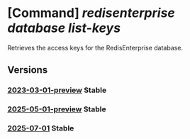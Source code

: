 # [Command] _redisenterprise database list-keys_

Retrieves the access keys for the RedisEnterprise database.

## Versions

### [2023-03-01-preview](/Resources/mgmt-plane/L3N1YnNjcmlwdGlvbnMve30vcmVzb3VyY2Vncm91cHMve30vcHJvdmlkZXJzL21pY3Jvc29mdC5jYWNoZS9yZWRpc2VudGVycHJpc2Uve30vZGF0YWJhc2VzL3t9L2xpc3RrZXlz/2023-03-01-preview.xml) **Stable**

<!-- mgmt-plane /subscriptions/{}/resourcegroups/{}/providers/microsoft.cache/redisenterprise/{}/databases/{}/listkeys 2023-03-01-preview -->

### [2025-05-01-preview](/Resources/mgmt-plane/L3N1YnNjcmlwdGlvbnMve30vcmVzb3VyY2Vncm91cHMve30vcHJvdmlkZXJzL21pY3Jvc29mdC5jYWNoZS9yZWRpc2VudGVycHJpc2Uve30vZGF0YWJhc2VzL3t9L2xpc3RrZXlz/2025-05-01-preview.xml) **Stable**

<!-- mgmt-plane /subscriptions/{}/resourcegroups/{}/providers/microsoft.cache/redisenterprise/{}/databases/{}/listkeys 2025-05-01-preview -->

### [2025-07-01](/Resources/mgmt-plane/L3N1YnNjcmlwdGlvbnMve30vcmVzb3VyY2Vncm91cHMve30vcHJvdmlkZXJzL21pY3Jvc29mdC5jYWNoZS9yZWRpc2VudGVycHJpc2Uve30vZGF0YWJhc2VzL3t9L2xpc3RrZXlz/2025-07-01.xml) **Stable**

<!-- mgmt-plane /subscriptions/{}/resourcegroups/{}/providers/microsoft.cache/redisenterprise/{}/databases/{}/listkeys 2025-07-01 -->

